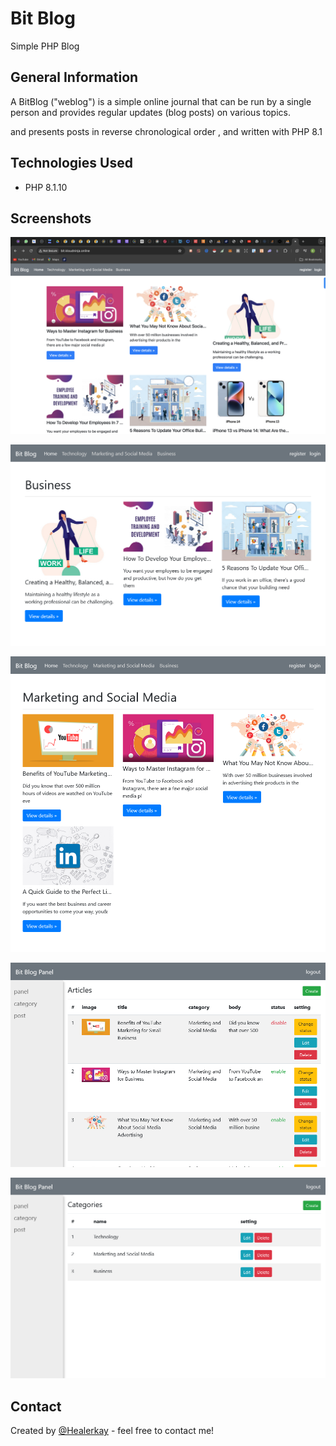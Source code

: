 # Bit Blog
Simple PHP Blog


## General Information

A BitBlog ("weblog") is a simple online journal that can be run by a single person and provides regular updates (blog posts) on various topics.
 
and
presents posts in reverse chronological order , and written with PHP 8.1



## Technologies Used
- PHP 8.1.10



## Screenshots
![all posts screenshot](./assets/images/screenshots/bit.png)

![bussines-category screenshot](./assets/images/screenshots/Screenshot-Bussines.png)

![marketing-category screenshot](./assets/images/screenshots/Screenshot-Marketing%20%26%20social%20media.png)

![posts-panel screenshot](./assets/images/screenshots/Screenshot-posts.png)

![categories-panel screenshot](./assets/images/screenshots/Screenshot-categories%20.png)






## Contact
Created by [@Healerkay](https://github.com/healerkay) - feel free to contact me!


<!-- Optional -->
<!-- ## License -->
<!-- This project is open source and available under the [... License](). -->


